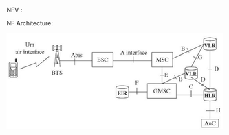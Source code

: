 




NFV :



NF Architecture:

![Optional Text](https://github.com/kesavand/GSM/blob/master/Images/GSMArchitecture.jpg)
